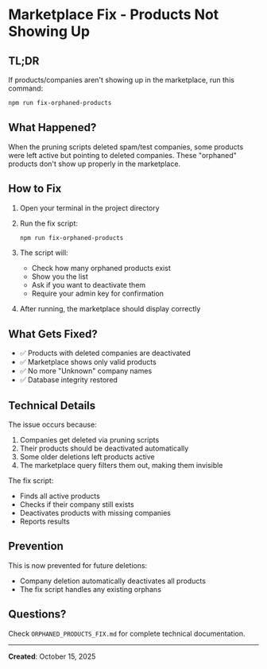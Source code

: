 # Marketplace Fix - Products Not Showing Up

## TL;DR

If products/companies aren't showing up in the marketplace, run this command:

```bash
npm run fix-orphaned-products
```

## What Happened?

When the pruning scripts deleted spam/test companies, some products were left active but pointing to deleted companies. These "orphaned" products don't show up properly in the marketplace.

## How to Fix

1. Open your terminal in the project directory

2. Run the fix script:
   ```bash
   npm run fix-orphaned-products
   ```

3. The script will:
   - Check how many orphaned products exist
   - Show you the list
   - Ask if you want to deactivate them
   - Require your admin key for confirmation

4. After running, the marketplace should display correctly

## What Gets Fixed?

- ✅ Products with deleted companies are deactivated
- ✅ Marketplace shows only valid products
- ✅ No more "Unknown" company names
- ✅ Database integrity restored

## Technical Details

The issue occurs because:
1. Companies get deleted via pruning scripts
2. Their products should be deactivated automatically
3. Some older deletions left products active
4. The marketplace query filters them out, making them invisible

The fix script:
- Finds all active products
- Checks if their company still exists
- Deactivates products with missing companies
- Reports results

## Prevention

This is now prevented for future deletions:
- Company deletion automatically deactivates all products
- The fix script handles any existing orphans

## Questions?

Check `ORPHANED_PRODUCTS_FIX.md` for complete technical documentation.

---

**Created**: October 15, 2025
